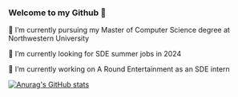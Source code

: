 ### Welcome to my Github 👋

🔭 I’m currently pursuing my Master of Computer Science degree at Northwestern University

🌱 I’m currently looking for SDE summer jobs in 2024

🔭 I’m currently working on A Round Entertainment as an SDE intern

[![Anurag's GitHub stats](https://github-readme-stats.vercel.app/api?username=Peters-17&count_private=true&hide=stars,issues)](https://github.com/Peters-17/github-readme-stats)

<!--
**Peters-17/Peters-17** is a ✨ _special_ ✨ repository because its `README.md` (this file) appears on your GitHub profile.

Here are some ideas to get you started:
🌱 I’m currently looking for SDE jobs in 2024
- 🔭 I’m currently working on ...
- 🌱 I’m currently learning ...
- 👯 I’m looking to collaborate on ...
- 🤔 I’m looking for help with ...
- 💬 Ask me about ...
- 📫 How to reach me: ...
- 😄 Pronouns: ...
- ⚡ Fun fact: ...
-->
